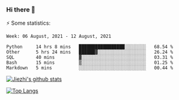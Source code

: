 ### Hi there 👋

⚡ Some statistics:

<!--START_SECTION:waka-->
```text
Week: 06 August, 2021 - 12 August, 2021

Python     14 hrs 8 mins   █████████████████░░░░░░░░   68.54 % 
Other      5 hrs 24 mins   ██████▓░░░░░░░░░░░░░░░░░░   26.24 % 
SQL        40 mins         ▓░░░░░░░░░░░░░░░░░░░░░░░░   03.31 % 
Bash       15 mins         ▒░░░░░░░░░░░░░░░░░░░░░░░░   01.25 % 
Markdown   5 mins          ░░░░░░░░░░░░░░░░░░░░░░░░░   00.44 % 
```
<!--END_SECTION:waka-->

[![Jiezhi's github stats](https://github-readme-stats.vercel.app/api?username=Jiezhi&show_icons=true)](https://github.com/Jiezhi/github-readme-stats)

[![Top Langs](https://github-readme-stats.vercel.app/api/top-langs/?username=Jiezhi&hide=javascript,html)](https://github.com/Jiezhi/github-readme-stats)
<!--
**Jiezhi/Jiezhi** is a ✨ _special_ ✨ repository because its `README.md` (this file) appears on your GitHub profile.

Here are some ideas to get you started:

- 🔭 I’m currently working on ...
- 🌱 I’m currently learning ...
- 👯 I’m looking to collaborate on ...
- 🤔 I’m looking for help with ...
- 💬 Ask me about ...
- 📫 How to reach me: ...
- 😄 Pronouns: ...
- ⚡ Fun fact: ...
-->

